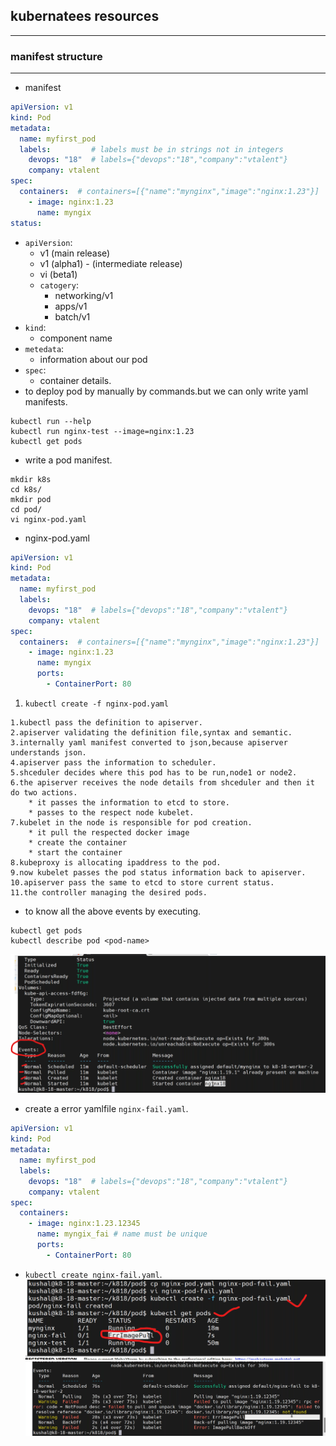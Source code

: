 ## kubernatees resources
----------------------------
### manifest structure
------------------------------
* manifest 
```yaml
apiVersion: v1
kind: Pod
metadata:
  name: myfirst_pod
  labels:         # labels must be in strings not in integers 
    devops: "18"  # labels={"devops":"18","company":"vtalent"}
    company: vtalent
spec:
  containers:  # containers=[{"name":"mynginx","image":"nginx:1.23"}]
    - image: nginx:1.23
      name: myngix
status:
```
* `apiVersion`:
  - v1 (main release)
  - v1 (alpha1) - (intermediate release)
  - vi (beta1)
  * `catogery`:
    - networking/v1
    - apps/v1
    - batch/v1
* `kind`:
  - component name
* `metedata`:
  - information about our pod
* `spec`:
  - container details.  
* to deploy pod by manually by commands.but we can only write yaml manifests.
```
kubectl run --help
kubectl run nginx-test --image=nginx:1.23 
kubectl get pods
```
* write a pod manifest.
```
mkdir k8s
cd k8s/
mkdir pod
cd pod/
vi nginx-pod.yaml
```
* nginx-pod.yaml
```yaml
apiVersion: v1
kind: Pod
metadata:
  name: myfirst_pod
  labels: 
    devops: "18"  # labels={"devops":"18","company":"vtalent"}
    company: vtalent
spec:
  containers:  # containers=[{"name":"mynginx","image":"nginx:1.23"}]
    - image: nginx:1.23
      name: myngix
      ports:
        - ContainerPort: 80
```
1. `kubectl create -f nginx-pod.yaml`
```
1.kubectl pass the definition to apiserver.
2.apiserver validating the definition file,syntax and semantic.
3.internally yaml manifest converted to json,because apiserver understands json.
4.apiserver pass the information to scheduler.
5.shceduler decides where this pod has to be run,node1 or node2.
6.the apiserver receives the node details from shceduler and then it do two actions.
    * it passes the information to etcd to store.
    * passes to the respect node kubelet.
7.kubelet in the node is responsible for pod creation.
    * it pull the respected docker image
    * create the container
    * start the container
8.kubeproxy is allocating ipaddress to the pod.
9.now kubelet passes the pod status information back to apiserver.
10.apiserver pass the same to etcd to store current status.
11.the controller managing the desired pods.
```
* to know all the above events by executing.
```
kubectl get pods
kubectl describe pod <pod-name>
```
![preview](./images/k8s24.png)
* create a error yamlfile `nginx-fail.yaml`.
```yaml
apiVersion: v1
kind: Pod
metadata:
  name: myfirst_pod
  labels: 
    devops: "18"  # labels={"devops":"18","company":"vtalent"}
    company: vtalent
spec:
  containers:  
    - image: nginx:1.23.12345
      name: myngix_fai # name must be unique
      ports:
        - ContainerPort: 80
```
  * `kubectl create nginx-fail.yaml`.
![preview](./images/k8s25.png)
![preview](./images/k8s26.png)





